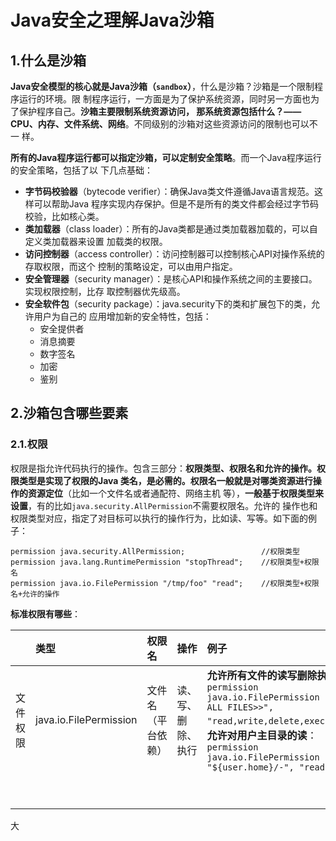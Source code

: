 Java安全之理解Java沙箱
================================================================================
## 1.什么是沙箱
**Java安全模型的核心就是Java沙箱（`sandbox`）**，什么是沙箱？沙箱是一个限制程序运行的环境。限
制程序运行，一方面是为了保护系统资源，同时另一方面也为了保护程序自己。**沙箱主要限制系统资源访问，
那系统资源包括什么？——CPU、内存、文件系统、网络**。不同级别的沙箱对这些资源访问的限制也可以不一
样。

**所有的Java程序运行都可以指定沙箱，可以定制安全策略**。而一个Java程序运行的安全策略，包括了以
下几点基础：
+ **字节码校验器**（bytecode verifier）：确保Java类文件遵循Java语言规范。这样可以帮助Java
程序实现内存保护。但是不是所有的类文件都会经过字节码校验，比如核心类。
+ **类加载器**（class loader）：所有的Java类都是通过类加载器加载的，可以自定义类加载器来设置
加载类的权限。
+ **访问控制器**（access controller）：访问控制器可以控制核心API对操作系统的存取权限，而这个
控制的策略设定，可以由用户指定。
+ **安全管理器**（security manager）：是核心API和操作系统之间的主要接口。实现权限控制，比存
取控制器优先级高。
+ **安全软件包**（security package）：java.security下的类和扩展包下的类，允许用户为自己的
应用增加新的安全特性，包括：
  - 安全提供者
  - 消息摘要
  - 数字签名
  - 加密
  - 鉴别

## 2.沙箱包含哪些要素

### 2.1.权限
权限是指允许代码执行的操作。包含三部分：**权限类型、权限名和允许的操作。权限类型是实现了权限的Java
类名，是必需的。权限名一般就是对哪类资源进行操作的资源定位**（比如一个文件名或者通配符、网络主机
等），**一般基于权限类型来设置**，有的比如`java.security.AllPermission`不需要权限名。允许的
操作也和权限类型对应，指定了对目标可以执行的操作行为，比如读、写等。如下面的例子：
```
permission java.security.AllPermission;                 //权限类型
permission java.lang.RuntimePermission "stopThread";    //权限类型+权限名
permission java.io.FilePermission "/tmp/foo" "read";    //权限类型+权限名+允许的操作
```
**标准权限有哪些**：

|  | 类型 | 权限名 | 操作 | 例子 |
| :----------- | :----------- | :----------- | :----------- | :---------- |
| 文件权限 | java.io.FilePermission | 文件名（平台依赖） | 读、写、删除、执行 | **允许所有文件的读写删除执行**：`permission java.io.FilePermission "<< ALL FILES>>", "read,write,delete,execute"`。**允许对用户主目录的读**：`permission java.io.FilePermission "${user.home}/-", "read"` |
|  |  |  |  |  |
|  |  |  |  |  |
|  |  |  |  |  |
|  |  |  |  |  |
|  |  |  |  |  |
|  |  |  |  |  |
|  |  |  |  |  |
|  |  |  |  |  |
|  |  |  |  |  |

































大
